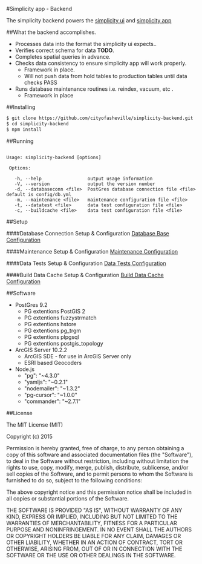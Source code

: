 #Simplicity app - Backend

The simplicity backend powers the [simplicity ui](https://github.com/cityofasheville/simplicity-ui) and [simplicity app](http://cityofasheville.github.io/simplicity-ui)

##What the backend accomplishes.
* Processes data into the format the simplicity ui expects..
* Verifies correct schema for data **TODO**.
* Completes spatial queries in advance.
* Checks data consistency to ensure simplicity app will work properly.
  * Framework in place.
  * Will not push data from hold tables to production tables until data checks PASS
* Runs database maintenance routines i.e. reindex, vacuum, etc .
  * Framework in place

##Installing
```sh
$ git clone https://github.com/cityofasheville/simplicity-backend.git
$ cd simplicity-backend
$ npm install
```

##Running
```

Usage: simplicity-backend [options]

 Options:

   -h, --help                 output usage information
   -V, --version              output the version number
   -d, --databaseconn <file>  PostGres database connection file <file> default is config/db.yml
   -m, --maintenance <file>   maintenance configuration file <file>
   -t, --datatest <file>      data test configuration file <file>
   -c, --buildcache <file>    data test configuration file <file>
```

##Setup

####Database Connection Setup & Configuration
[Database Base Configuration](database_configuration.md)

####Maintenance Setup & Configuration
[Maintenance Configuration](Maintenance_configuration.md)

####Data Tests Setup & Configuration
[Data Tests Configuration](datatests_configuration.md)


####Build Data Cache Setup & Configuration
[Build Data Cache Configuration](buildcache_configuration.md)

##Software
* PostGres 9.2
  * PG extentions PostGIS 2
  * PG extentions fuzzystrmatch
  * PG extentions hstore
  * PG extentions pg_trgm
  * PG extentions plpgsql
  * PG extentions postgis_topology
* ArcGIS Server 10.2.2
  * ArcGIS SDE - for use in ArcGIS Server only
  * ESRI based Geocoders
* Node.js
  * "pg": "~4.3.0"
  * "yamljs": "~0.2.1"
  * "nodemailer": "~1.3.2"
  * "pg-cursor": "~1.0.0"
  * "commander": "~2.7.1"

##License

The MIT License (MIT)

Copyright (c) 2015

Permission is hereby granted, free of charge, to any person obtaining a copy
of this software and associated documentation files (the "Software"), to deal
in the Software without restriction, including without limitation the rights
to use, copy, modify, merge, publish, distribute, sublicense, and/or sell
copies of the Software, and to permit persons to whom the Software is
furnished to do so, subject to the following conditions:

The above copyright notice and this permission notice shall be included in all
copies or substantial portions of the Software.

THE SOFTWARE IS PROVIDED "AS IS", WITHOUT WARRANTY OF ANY KIND, EXPRESS OR
IMPLIED, INCLUDING BUT NOT LIMITED TO THE WARRANTIES OF MERCHANTABILITY,
FITNESS FOR A PARTICULAR PURPOSE AND NONINFRINGEMENT. IN NO EVENT SHALL THE
AUTHORS OR COPYRIGHT HOLDERS BE LIABLE FOR ANY CLAIM, DAMAGES OR OTHER
LIABILITY, WHETHER IN AN ACTION OF CONTRACT, TORT OR OTHERWISE, ARISING FROM,
OUT OF OR IN CONNECTION WITH THE SOFTWARE OR THE USE OR OTHER DEALINGS IN THE
SOFTWARE.
